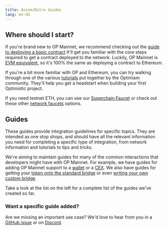 ```yaml
---
title: Axiom/Nitro Guides
lang: en-US
---
```


## Where should I start?

If you're brand new to OP Mainnet, we recommend checking out the [guide to deploying a basic contract](https://github.com/ethereum-optimism/optimism-tutorial/tree/main/getting-started)
It'll get you familiar with the core steps required to get a contract deployed to the network.
Luckily, OP Mainnet is [EVM equivalent](https://medium.com/ethereum-optimism/introducing-evm-equivalence-5c2021deb306), so it's 100% the same as deploying a contract to Ethereum.

If you're a bit more familiar with OP  and Ethereum, you can try walking through one of the various [tutorials](https://github.com/ethereum-optimism/optimism-tutorial) put together by the Optimism community.
They'll help you get a headstart when building your first Optimistic project.

If you need testnet ETH, you can use our [Superchain Faucet](https://app.optimism.io/faucet) or check out these other [network faucets](../useful-tools/faucets.md) options.

## Guides

These guides provide integration guidelines for specific topics.
They are intended as one stop shops, and should have all the relevant information you need for completing a specific type of integration, from network information and tutorials to tips and tricks.

We're aiming to maintain guides for many of the common interactions that developers might have with OP Mainnet.
For example, we have guides for adding OP Mainnet support to a [wallet](./wallet-dev.md) or a [CEX](./cex-dev.md).
We also have guides for getting your [token onto the standard bridge](https://github.com/ethereum-optimism/optimism-tutorial/tree/main/standard-bridge-standard-token) or even [writing your own custom bridge](./bridge-dev.md).

Take a look at the list on the left for a complete list of the guides we've created so far.

### Want a specific guide added?

Are we missing an important use case?
We'd love to hear from you in a [GitHub issue](https://github.com/ethereum-optimism/community-hub/issues) or on [Discord](https://discord-gateway.optimism.io).
